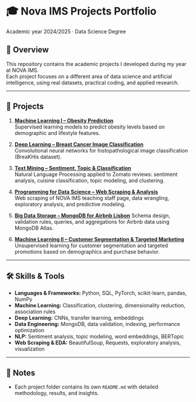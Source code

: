 # 🎓 Nova IMS Projects Portfolio  
Academic year 2024/2025 · Data Science Degree

## 📌 Overview  
This repository contains the academic projects I developed during my year at NOVA IMS.  
Each project focuses on a different area of data science and artificial intelligence, using real datasets, practical coding, and applied research.  


---

## 📂 Projects

1. [**Machine Learning I – Obesity Prediction**](./1.%20Machine%20Learning%20I%20-%20Obesity%20Prediction)  
   Supervised learning models to predict obesity levels based on demographic and lifestyle features.  

2. [**Deep Learning – Breast Cancer Image Classification**](./2.%20Deep%20Learning%20-%20Breast%20Cancer%20Image%20Classification)  
   Convolutional neural networks for histopathological image classification (BreaKHis dataset).  

3. [**Text Mining – Sentiment, Topic & Classification**](./3.%20Text%20Mining%20-%20Sentiment%2C%20Topic%20%26%20Classification)  
   Natural Language Processing applied to Zomato reviews: sentiment analysis, cuisine classification, topic modeling, and clustering.  

4. [**Programming for Data Science – Web Scraping & Analysis**](./4.%20Programming%20for%20Data%20Science%20-%20Web%20Scraping%20%26%20Analysis)  
   Web scraping of NOVA IMS teaching staff page, data wrangling, exploratory analysis, and predictive modeling.  

5. [**Big Data Storage – MongoDB for Airbnb Lisbon**](./5.%20Big%20Data%20Storage%20–%20MongoDB%20for%20Airbnb%20Lisbon)
   Schema design, validation rules, queries, and aggregations for Airbnb data using MongoDB Atlas.  

6. [**Machine Learning II – Customer Segmentation & Targeted Marketing**](./6.%20Machine%20Learning%20II%20–%20Customer%20Segmentation%20%26%20Targeted%20Marketing)  
   Unsupervised learning for customer segmentation and targeted promotions based on demographics and purchase behavior.  


---

## 🛠️ Skills & Tools
- **Languages & Frameworks:** Python, SQL, PyTorch, scikit-learn, pandas, NumPy  
- **Machine Learning:** Classification, clustering, dimensionality reduction, association rules  
- **Deep Learning:** CNNs, transfer learning, embeddings  
- **Data Engineering:** MongoDB, data validation, indexing, performance optimization  
- **NLP:** Sentiment analysis, topic modeling, word embeddings, BERTopic  
- **Web Scraping & EDA:** BeautifulSoup, Requests, exploratory analysis, visualization  

---

## 📖 Notes
- Each project folder contains its own `README.md` with detailed methodology, results, and insights.  
